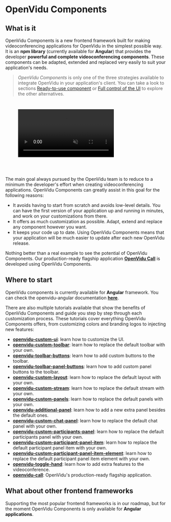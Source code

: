 # OpenVidu Components

## What is it

OpenVidu Components is a new frontend framework built for making videoconferencing applications for OpenVidu in the simplest possible way. It is an **npm library** (currently available for **Angular**) that provides the developer **powerful and complete videoconferencing components**. These components can be adapted, extended and replaced very easily to suit your application's needs.

> _OpenVidu Components_ is only one of the three strategies available to integrate OpenVidu in your application's client. You can take a look to sections [Ready-to-use component](ready-to-use-component/) or [Full control of the UI](full-control-ui/) to explore the other alternatives.

<div class="pro-gallery" style="margin: 40px 40px 60px 40px">
  <a data-fancybox="gallery" data-type="iframe" href="video/components/toggle-hand.mp4" class="fancybox-img"><video class="img-responsive img-wellcome" src="video/components/toggle-hand.mp4" muted async loop autoplay playsinline></video></a>
</div>

The main goal always pursued by the OpenVidu team is to reduce to a minimum the developer's effort when creating videoconferencing applications. OpenVidu Components can greatly assist in this goal for the following reasons:

- It avoids having to start from scratch and avoids low-level details. You can have the first version of your application up and running in minutes, and work on your customizations from there.
- It offers as much customization as possible. Adapt, extend and replace any component however you want.
- It keeps your code up to date. Using OpenVidu Components means that your application will be much easier to update after each new OpenVidu release.

Nothing better than a real example to see the potential of OpenVidu Components. Our production-ready flagship application **[OpenVidu Call](https://openvidu.io/openvidu-call)** is developed using OpenVidu Components.

## Where to start

OpenVidu components is currently available for **Angular** framework. You can check the openvidu-angular documentation **[here](api/openvidu-angular/)**.

There are also multiple tutorials available that show the benefits of OpenVidu Components and guide you step by step through each customization process. These tutorials cover everything OpenVidu Components offers, from customizing colors and branding logos to injecting new features:

* [**openvidu-custom-ui**](components/openvidu-custom-ui/): learn how to customize the UI.
* [**openvidu-custom-toolbar**](components/openvidu-custom-toolbar/): learn how to replace the default toolbar with your own.
* [**openvidu-toolbar-buttons**](components/openvidu-toolbar-buttons/): learn how to add custom buttons to the toolbar.
* [**openvidu-toolbar-panel-buttons**](components/openvidu-panel-buttons/): learn how to add custom panel buttons to the toolbar.
* [**openvidu-custom-layout**](components/openvidu-custom-layout): learn how to replace the default layout with your own.
* [**openvidu-custom-stream**](components/openvidu-custom-stream): learn how to replace the default stream with your own.
* [**openvidu-custom-panels**](components/openvidu-custom-panels): learn how to replace the default panels with your own.
* [**openvidu-additional-panel**](components/openvidu-additional-panels): learn how to add a new extra panel besides the default ones.
* [**openvidu-custom-chat-panel**](components/openvidu-custom-chat-panel): learn how to replace the default chat panel with your own.
* [**openvidu-custom-participants-panel**](components/openvidu-custom-participants-panel): learn how to replace the default participants panel with your own.
* [**openvidu-custom-participant-panel-item**](components/openvidu-custom-participant-panel-item): learn how to replace the default participant panel item with your own.
* [**openvidu-custom-participant-panel-item-element**](components/openvidu-custom-participant-panel-item-element): learn how to replace the default participant panel item element with your own.
* [**openvidu-toggle-hand**](components/openvidu-toggle-hand): learn how to add extra features to the videoconference.
* [**openvidu-call**](components/openvidu-call): OpenVidu's production-ready flagship application.

## What about other frontend frameworks

Supporting the most popular frontend frameworks is in our roadmap, but for the moment OpenVidu Components is only available for **Angular applications**.

<link rel="stylesheet" href="https://cdnjs.cloudflare.com/ajax/libs/fancybox/3.1.20/jquery.fancybox.min.css" />
<script src="https://cdnjs.cloudflare.com/ajax/libs/fancybox/3.1.20/jquery.fancybox.min.js"></script>
<script type='text/javascript' src='js/fancybox-setup.js'></script>